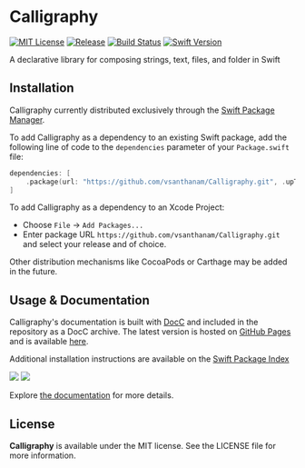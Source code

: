 # Calligraphy

[![MIT License](https://img.shields.io/github/license/vsanthanam/Calligraphy)](https://github.com/vsanthanam/Calligraphy/blob/main/LICENSE)
[![Release](https://img.shields.io/github/v/release/vsanthanam/Calligraphy)](https://github.com/vsanthanam/Calligraphy/releases)
[![Build Status](https://img.shields.io/github/checks-status/vsanthanam/Calligraphy/main)](https://github.com/vsanthanam/Calligraphy/actions)
[![Swift Version](https://img.shields.io/badge/swift-6.0-critical)](https://swift.org)

A declarative library for composing strings, text, files, and folder in Swift

## Installation

Calligraphy currently distributed exclusively through the [Swift Package Manager](https://www.swift.org/package-manager/). 

To add Calligraphy as a dependency to an existing Swift package, add the following line of code to the `dependencies` parameter of your `Package.swift` file:

```swift
dependencies: [
    .package(url: "https://github.com/vsanthanam/Calligraphy.git", .upToNextMajor(from: "4.0.0"))
]
```

To add Calligraphy as a dependency to an Xcode Project: 

- Choose `File` → `Add Packages...`
- Enter package URL `https://github.com/vsanthanam/Calligraphy.git` and select your release and of choice.

Other distribution mechanisms like CocoaPods or Carthage may be added in the future.

## Usage & Documentation

Calligraphy's documentation is built with [DocC](https://developer.apple.com/documentation/docc) and included in the repository as a DocC archive. The latest version is hosted on [GitHub Pages](https://pages.github.com) and is available [here](https://vsanthanam.github.io/Calligraphy/docs/documentation/calligraphy).

Additional installation instructions are available on the [Swift Package Index](https://swiftpackageindex.com/vsanthanam/Calligraphy)

[![](https://img.shields.io/endpoint?url=https%3A%2F%2Fswiftpackageindex.com%2Fapi%2Fpackages%2Fvsanthanam%2FCalligraphy%2Fbadge%3Ftype%3Dswift-versions)](https://swiftpackageindex.com/vsanthanam/Calligraphy)
[![](https://img.shields.io/endpoint?url=https%3A%2F%2Fswiftpackageindex.com%2Fapi%2Fpackages%2Fvsanthanam%2FCalligraphy%2Fbadge%3Ftype%3Dplatforms)](https://swiftpackageindex.com/vsanthanam/Calligraphy)

Explore [the documentation](https://vsanthanam.github.io/Calligraphy/docs/documentation/calligraphy) for more details.

## License

**Calligraphy** is available under the MIT license. See the LICENSE file for more information.
